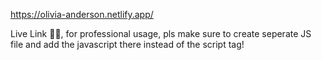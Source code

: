 https://olivia-anderson.netlify.app/ <br>

Live Link ☝🏻, for professional usage, pls make sure to create seperate JS file and add the javascript there instead of the script tag!
